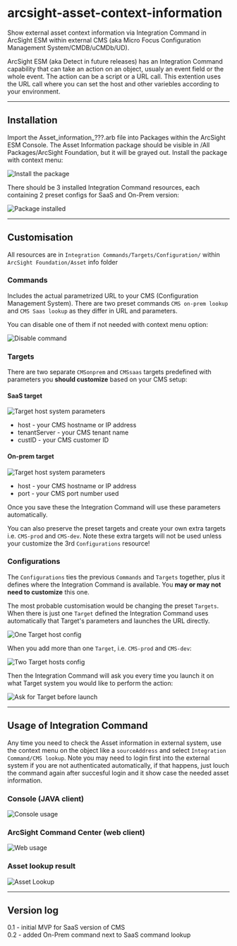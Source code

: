 # arcsight-asset-context-information
Show external asset context information via Integration Command in ArcSight ESM within external CMS (aka Micro Focus Configuration Management System/CMDB/uCMDb/UD).

ArcSight ESM (aka Detect in future releases) has an Integration Command capability that can take an action on an object, usualy an event field or the whole event. The action can be a script or a URL call. This extention uses the URL call where you can set the host and other variebles according to your environment.

---
## Installation
Import the Asset_information_???.arb file into Packages within the ArcSight ESM Console. The Asset Information package should be visible in /All Packages/ArcSight Foundation, but it will be grayed out.
Install the package with context menu:

![Install the package](/images/Install_package.png)

There should be 3 installed Integration Command resources, each containing 2 preset configs for SaaS and On-Prem version:

![Package installed](/images/Asset-info-package.png)

---
## Customisation
All resources are in `Integration Commands/Targets/Configuration/` within `ArcSight Foundation/Asset` info folder

### Commands
Includes the actual parametrized URL to your CMS (Configuration Management System). There are two preset commands `CMS on-prem lookup` and `CMS Saas lookup` as they differ in URL and parameters.

You can disable one of them if not needed with context menu option:

![Disable command](/images/disable-command.png)


### Targets
There are two separate `CMSonprem` and `CMSsaas` targets predefined with parameters you **should customize** based on your CMS setup:

#### SaaS target
![Target host system parameters](/images/Target_customisation.png)

* host - your CMS hostname or IP address
* tenantServer - your CMS tenant name
* custID - your CMS customer ID

#### On-prem target
![Target host system parameters](/images/CMS-onprem-target.png)

* host - your CMS hostname or IP address
* port - your CMS port number used

Once you save these the Integration Command will use these parameters automatically.

You can also preserve the preset targets and create your own extra targets i.e. `CMS-prod` and `CMS-dev`. Note these extra targets will not be used unless your customize the 3rd `Configurations` resource!

### Configurations
The `Configurations` ties the previous `Commands` and `Targets` together, plus it defines where the Integration Command is available. You **may or may not need to customize** this one.

The most probable customisation would be changing the preset `Targets`. When there is just one `Target` defined the Integration Command uses automatically that Target's parameters and launches the URL directly.

![One Target host config](/images/One_target_config.png)

When you add more than one `Target`, i.e. `CMS-prod` and `CMS-dev`:

![Two Target hosts config](/images/Two_targets_config.png)

Then the Integration Command will ask you every time you launch it on what Target system you would like to perform the action:

![Ask for Target before launch](/images/Ask_target_before_launch.png)

---
## Usage of Integration Command
Any time you need to check the Asset information in external system, use the context menu on the object like a `sourceAddress` and select `Integration Command/CMS lookup`. Note you may need to login first into the external system if you are not authenticated automatically, if that happens, just louch the command again after succesful login and it show case the needed asset information.

### Console (JAVA client)
![Console usage](/images/Integration_Command_usage.png)

### ArcSight Command Center (web client)
![Web usage](/images/Integration_Command_usage_web.png)

### Asset lookup result
![Asset Lookup](/images/CMS_lookup_result.png)

---
## Version log
0.1 - initial MVP for SaaS version of CMS  
0.2 - added On-Prem command next to SaaS command lookup


